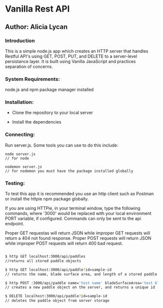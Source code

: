 # Vanilla Rest API

## Author: Alicia Lycan

### Introduction

This is a simple node.js app which creates an HTTP server that handles Restful API's using GET, POST, PUT, and DELETE to a server-level persistance layer. It is built using Vanilla JavaScript and practices separation of concerns.

### System Requirements:

node.js and npm package manager installed

### Installation:

- Clone the repository to your local server

- Install the dependencies

### Connecting:

Run server.js. Some tools you can use to do this include:

```
node server.js
// for node

nodemon server.js
// for nodemon you must have the package installed globally
```

### Testing:

To test this app it is recommended you use an http client such as Postman or install the httpie npm package globally.

If you are using HTTPie, in your terminal window, type the following commands, where '3000' would be replaced with your local environment PORT variable, if configured. Commands can only be sent to the api endpoint.

Proper GET requestas will return JSON while improper GET requests will return a 404 not found response.
Proper POST requests will return JSON while improper POST requests will return 400 bad request.

```sh

$ http GET localhost:3000/api/paddles
//returns all stored paddle objects

$ http GET localhost:3000/api/paddle?id=sample-id 
// returns the name, blade surface area, and length of a stored paddle object

$ http POST :3000/api/paddle name='test name' bladeSurfaceArea='test blade surface area' length='test length'
// creates a new paddle object on the server, and returns a unique id

$ DELETE localhost:3000/api/paddle?id=sample-id
// deletes the paddle object from server storage
```
